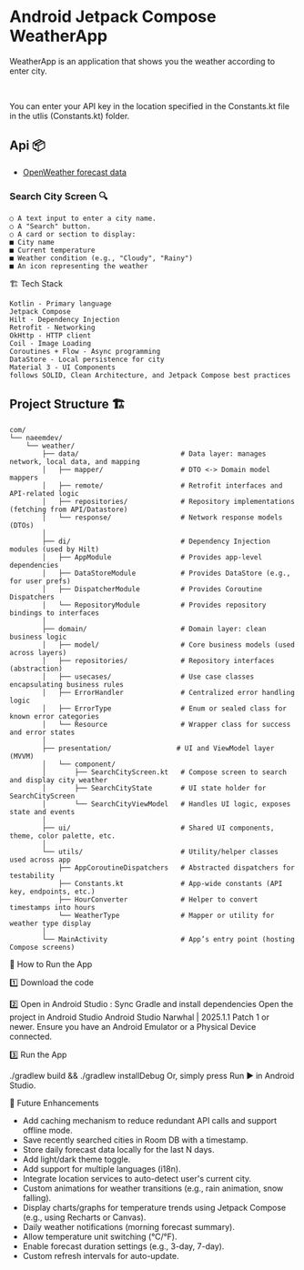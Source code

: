 # Android Jetpack Compose WeatherApp 

WeatherApp is an application that shows you the weather according to enter city.

<br/>

You can enter your API key in the location specified in the Constants.kt file in the utlis (Constants.kt) folder.




## Api 📦
* [OpenWeather forecast data](https://openweathermap.org/)


### Search City Screen 🔍

    ○ A text input to enter a city name.
    ○ A "Search" button.
    ○ A card or section to display:
    ■ City name
    ■ Current temperature
    ■ Weather condition (e.g., "Cloudy", "Rainy")
    ■ An icon representing the weather 

🏗️ Tech Stack

    Kotlin - Primary language
    Jetpack Compose
    Hilt - Dependency Injection
    Retrofit - Networking
    OkHttp - HTTP client
    Coil - Image Loading
    Coroutines + Flow - Async programming
    DataStore - Local persistence for city
    Material 3 - UI Components
    follows SOLID, Clean Architecture, and Jetpack Compose best practices

## Project Structure 🏗

```
com/
└── naeemdev/
    └── weather/
        ├── data/                         # Data layer: manages network, local data, and mapping
        │   ├── mapper/                   # DTO <-> Domain model mappers
        │   ├── remote/                   # Retrofit interfaces and API-related logic
        │   ├── repositories/             # Repository implementations (fetching from API/Datastore)
        │   └── response/                 # Network response models (DTOs)
        │
        ├── di/                           # Dependency Injection modules (used by Hilt)
        │   ├── AppModule                 # Provides app-level dependencies
        │   ├── DataStoreModule           # Provides DataStore (e.g., for user prefs)
        │   ├── DispatcherModule          # Provides Coroutine Dispatchers
        │   └── RepositoryModule          # Provides repository bindings to interfaces
        │
        ├── domain/                       # Domain layer: clean business logic
        │   ├── model/                    # Core business models (used across layers)
        │   ├── repositories/             # Repository interfaces (abstraction)
        │   ├── usecases/                 # Use case classes encapsulating business rules
        │   ├── ErrorHandler              # Centralized error handling logic
        │   ├── ErrorType                 # Enum or sealed class for known error categories
        │   └── Resource                  # Wrapper class for success and error states
        │
        ├── presentation/                # UI and ViewModel layer (MVVM)
        │   └── component/
        │       ├── SearchCityScreen.kt   # Compose screen to search and display city weather
        │       ├── SearchCityState       # UI state holder for SearchCityScreen
        │       └── SearchCityViewModel   # Handles UI logic, exposes state and events
        │
        ├── ui/                           # Shared UI components, theme, color palette, etc.
        │
        └── utils/                        # Utility/helper classes used across app
            ├── AppCoroutineDispatchers   # Abstracted dispatchers for testability
            ├── Constants.kt              # App-wide constants (API key, endpoints, etc.)
            ├── HourConverter             # Helper to convert timestamps into hours
            └── WeatherType               # Mapper or utility for weather type display
        │
        └── MainActivity                  # App’s entry point (hosting Compose screens)

```

🚀 How to Run the App

1️⃣ Download the code

2️⃣ Open in Android Studio : Sync Gradle and install dependencies
Open the project in Android Studio Android Studio Narwhal | 2025.1.1 Patch 1 or newer.
Ensure you have an Android Emulator or a Physical Device connected.

3️⃣ Run the App

./gradlew build && ./gradlew installDebug
Or, simply press Run ▶️ in Android Studio.


🎯 Future Enhancements

- Add caching mechanism to reduce redundant API calls and support offline mode.
- Save recently searched cities in Room DB with a timestamp.
- Store daily forecast data locally for the last N days. 
- Add light/dark theme toggle. 
- Add support for multiple languages (i18n). 
- Integrate location services to auto-detect user's current city.
- Custom animations for weather transitions (e.g., rain animation, snow falling). 
- Display charts/graphs for temperature trends using Jetpack Compose (e.g., using Recharts or Canvas).
- Daily weather notifications (morning forecast summary).
- Allow temperature unit switching (°C/°F).
- Enable forecast duration settings (e.g., 3-day, 7-day).
- Custom refresh intervals for auto-update.

